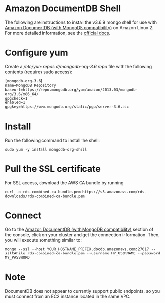 # Amazon DocumentDB Shell

The following are instructions to install the v3.6.9 mongo shell for use with [Amazon DocumentDB (with MongoDB compatibility)](https://aws.amazon.com/documentdb/) on Amazon Linux 2. For more detailed information, see the [official docs](https://docs.aws.amazon.com/documentdb/latest/developerguide/getting-started.connect.html).

# Configure yum

Create a */etc/yum.repos.d/mongodb-org-3.6.repo* file with the following contents (requires sudo access):

```
[mongodb-org-3.6]
name=MongoDB Repository
baseurl=https://repo.mongodb.org/yum/amazon/2013.03/mongodb-org/3.6/x86_64/
gpgcheck=1
enabled=1
gpgkey=https://www.mongodb.org/static/pgp/server-3.6.asc
```

# Install

Run the following command to install the shell:

```
sudo yum -y install mongodb-org-shell
```

# Pull the SSL certificate

For SSL access, download the AWS CA bundle by running:

```
curl -o rds-combined-ca-bundle.pem https://s3.amazonaws.com/rds-downloads/rds-combined-ca-bundle.pem
```

# Connect

Go to the [Amazon DocumentDB (with MongoDB compatibility)](https://console.aws.amazon.com/docdb/home#clusters) section of the console, click on your cluster and get the connection information. Then, you will execute something similar to:

```
mongo --ssl --host YOUR_HOSTNAME_PREFIX.docdb.amazonaws.com:27017 --sslCAFile rds-combined-ca-bundle.pem --username MY_USERNAME --password MY_PASSWORD 

```

# Note

DocumentDB does not appear to currently support public endpoints, so you must connect from an EC2 instance located in the same VPC.


